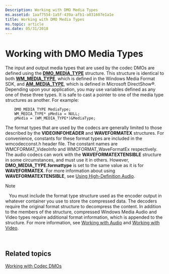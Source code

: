 ```yaml
---
Description: Working with DMO Media Types
ms.assetid: 1aaf7554-1a5f-439a-afb1-a031607e1a1e
title: Working with DMO Media Types
ms.topic: article
ms.date: 05/31/2018
---
```


# Working with DMO Media Types

The input and output media types that are used by the codec DMOs are defined using the [**DMO\_MEDIA\_TYPE**](https://msdn.microsoft.com/library/Dd375504(v=VS.85).aspx) structure. This structure is identical to both [**WM\_MEDIA\_TYPE**](https://msdn.microsoft.com/library/Dd757963(v=VS.85).aspx), which is defined in the Windows Media Format SDK, and [**AM\_MEDIA\_TYPE**](https://msdn.microsoft.com/library/Dd373477(v=VS.85).aspx), which is defined in Microsoft DirectShow®. Depending upon your application, you may use variables defined as any one of these three types. It is safe to cast a pointer to one of the media type structures as another. For example:


```
    DMO_MEDIA_TYPE MediaType;
    WM_MEDIA_TYPE* pMedia = NULL;
    pMedia = (WM_MEDIA_TYPE*)&MediaType;
```



The format types that are used by the codecs are generally limited to those described by the **VIDEOINFOHEADER** and **WAVEFORMATEX** structures. For convenience, constants for these format types are included in the wmcodecconst.h header file. The constant names are WMCFORMAT\_VideoInfo and WMCFORMAT\_WaveFormatEx respectively. The audio codecs can work with the **WAVEFORMATEXTENSIBLE** structure in some circumstances, and must use it in others. However, **DMO\_MEDIA\_TYPE.formattype** is set to the same value as it is for **WAVEFORMATEX**. For more information about using **WAVEFORMATEXTENSIBLE**, see [Using High-Definition Audio](usinghighdefinitionaudio.md).

> [!Note]  
>    You must include the format type structure used as the encoder output in whatever container you use to store the compressed data. The decoders require the original format structure to decompress the content. In addition to the members of the structure, compressed Windows Media Audio and Video types require additional format information, which is appended to the structure. For more information, see [Working with Audio](workingwithaudio.md) and [Working with Video](workingwithvideo.md).

 

## Related topics

<dl> <dt>

[Working with Codec DMOs](workingwithcodecdmos.md)
</dt> </dl>

 

 



